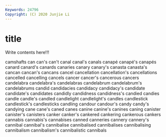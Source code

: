 ```yaml
---
Keywords: 24796
Copyright: (C) 2020 Junjie Li
---
```


# title

Write contents here!!!
 
camshafts 
can 
can's 
can't 
canal 
canal's
canals 
canapé 
canapé's 
canapés 
canard 
canard's 
canards 
canaries 
canary 
canary's
canasta 
canasta's 
cancan 
cancan's 
cancans 
cancel 
cancellation 
cancellation's 
cancellations 
cancelled
cancelling 
cancels 
cancer 
cancer's 
cancerous 
cancers 
candelabra 
candelabra's 
candelabras 
candelabrum
candelabrum's 
candelabrums 
candid 
candidacies 
candidacy 
candidacy's 
candidate 
candidate's 
candidates 
candidly
candidness 
candidness's 
candied 
candies 
candle 
candle's 
candled 
candlelight 
candlelight's 
candles
candlestick 
candlestick's 
candlesticks 
candling 
candour 
candour's 
candy 
candy's 
candying 
cane
cane's 
caned 
canes 
canine 
canine's 
canines 
caning 
canister 
canister's 
canisters
canker 
canker's 
cankered 
cankering 
cankerous 
cankers 
cannabis 
cannabis's 
cannabises 
canned
canneries 
cannery 
cannery's 
cannibal 
cannibal's 
cannibalise 
cannibalised 
cannibalises 
cannibalising 
cannibalism
cannibalism's 
cannibalistic 
cannibals 
